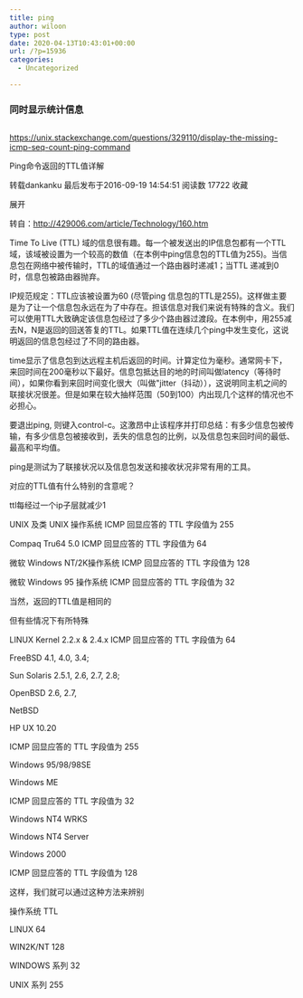 ```yaml
---
title: ping
author: wiloon
type: post
date: 2020-04-13T10:43:01+00:00
url: /?p=15936
categories:
  - Uncategorized

---
```

### 同时显示统计信息

```bashfping -l google.com
```

https://unix.stackexchange.com/questions/329110/display-the-missing-icmp-seq-count-ping-command

Ping命令返回的TTL值详解
  
转载dankanku 最后发布于2016-09-19 14:54:51 阅读数 17722 收藏
  
展开
  
转自：http://429006.com/article/Technology/160.htm

Time To Live (TTL) 域的信息很有趣。每一个被发送出的IP信息包都有一个TTL域，该域被设置为一个较高的数值（在本例中ping信息包的TTL值为255)。当信息包在网络中被传输时，TTL的域值通过一个路由器时递减1；当TTL 递减到0时，信息包被路由器抛弃。

IP规范规定：TTL应该被设置为60 (尽管ping 信息包的TTL是255)。这样做主要是为了让一个信息包永远在为了中存在。担该信息对我们来说有特殊的含义。我们可以使用TTL大致确定该信息包经过了多少个路由器过渡段。在本例中，用255减去N，N是返回的回送答复的TTL。如果TTL值在连续几个ping中发生变化，这说明返回的信息包经过了不同的路由器。

time显示了信息包到达远程主机后返回的时间。计算定位为毫秒。通常网卡下，来回时间在200毫秒以下最好。信息包抵达目的地的时间叫做latency（等待时间），如果你看到来回时间变化很大（叫做"jitter（抖动）），这说明同主机之间的联接状况很差。但是如果在较大抽样范围（50到100）内出现几个这样的情况也不必担心。

要退出ping, 则键入control-c。这激昂中止该程序并打印总结：有多少信息包被传输，有多少信息包被接收到，丢失的信息包的比例，以及信息包来回时间的最低、最高和平均值。

ping是测试为了联接状况以及信息包发送和接收状况非常有用的工具。

对应的TTL值有什么特别的含意呢？

ttl每经过一个ip子层就减少1

UNIX 及类 UNIX 操作系统 ICMP 回显应答的 TTL 字段值为 255

Compaq Tru64 5.0 ICMP 回显应答的 TTL 字段值为 64

微软 Windows NT/2K操作系统 ICMP 回显应答的 TTL 字段值为 128

微软 Windows 95 操作系统 ICMP 回显应答的 TTL 字段值为 32

当然，返回的TTL值是相同的

但有些情况下有所特殊

LINUX Kernel 2.2.x & 2.4.x ICMP 回显应答的 TTL 字段值为 64

FreeBSD 4.1, 4.0, 3.4;
  
Sun Solaris 2.5.1, 2.6, 2.7, 2.8;
  
OpenBSD 2.6, 2.7,
  
NetBSD
  
HP UX 10.20
  
ICMP 回显应答的 TTL 字段值为 255

Windows 95/98/98SE
  
Windows ME
  
ICMP 回显应答的 TTL 字段值为 32

Windows NT4 WRKS
  
Windows NT4 Server
  
Windows 2000
  
ICMP 回显应答的 TTL 字段值为 128

这样，我们就可以通过这种方法来辨别

操作系统 TTL
  
LINUX 64
  
WIN2K/NT 128
  
WINDOWS 系列 32
  
UNIX 系列 255